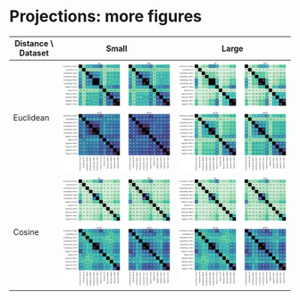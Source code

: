 # Projections: more figures

| Distance \ Dataset | Small | Large |
| --- | --- | --- | 
| Euclidean | ![Similarity matrix](euclidean-small.png) | ![Similarity matrix](euclidean-large.png)  | 
| Cosine    | ![Similarity matrix](cosine-small.png)    | ![Similarity matrix](cosine-small.png)     | 
